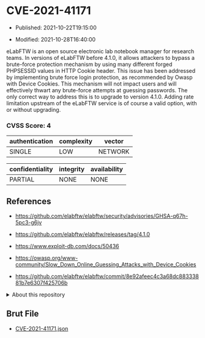 # CVE-2021-41171

- Published: 2021-10-22T19:15:00

- Modified: 2021-10-28T16:40:00

eLabFTW is an open source electronic lab notebook manager for research teams. In versions of eLabFTW before 4.1.0, it allows attackers to bypass a brute-force protection mechanism by using many different forged PHPSESSID values in HTTP Cookie header. This issue has been addressed by implementing brute force login protection, as recommended by Owasp with Device Cookies. This mechanism will not impact users and will effectively thwart any brute-force attempts at guessing passwords. The only correct way to address this is to upgrade to version 4.1.0. Adding rate limitation upstream of the eLabFTW service is of course a valid option, with or without upgrading.

### CVSS Score: **4**

| authentication | complexity | vector |
| --- | --- | --- |
| SINGLE | LOW | NETWORK |

| confidentiality | integrity | availability |
| --- | --- | --- |
| PARTIAL | NONE | NONE |

## References

* https://github.com/elabftw/elabftw/security/advisories/GHSA-q67h-5pc3-g6jv

* https://github.com/elabftw/elabftw/releases/tag/4.1.0

* https://www.exploit-db.com/docs/50436

* https://owasp.org/www-community/Slow_Down_Online_Guessing_Attacks_with_Device_Cookies

* https://github.com/elabftw/elabftw/commit/8e92afeec4c3a68dc88333881b7e6307f425706b

<details>
<summary>About this repository</summary> 

  This repository is part of the project [Live Hack CVE](https://github.com/Live-Hack-CVE). Main website can be found [www.live-hack.org](https://www.live-hack.org) 
  
  Made by [Sn0wAlice](https://github.com/Sn0wAlice) for the people that care about security and need to have a feed of the latest CVEs. Hope you enjoy it, don't forget to star the repo and follow me on [Twitter](https://twitter.com/Sn0wAlice) and [Github](https://github.com/Sn0wAlice). And that is my [personnal website](https://www.alice-snow.me/)

  - [Home Page](https://github.com/Live-Hack-CVE)
  - [Framework](https://github.com/Live-Hack-CVE/cve-framework)
  - [CVE database](https://github.com/Live-Hack-CVE/full_database)
  - [Changelog](https://github.com/Live-Hack-CVE/Changelog)
</details>

## Brut File

* [CVE-2021-41171.json](https://raw.githubusercontent.com/Live-Hack-CVE/full_database/main/cves/2021/CVE-2021-41171.json)

